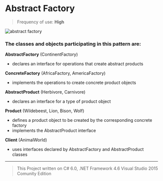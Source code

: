 # Abstract Factory

> Frequency of use: **High**

![abstract factory](https://cloud.githubusercontent.com/assets/24522089/24084888/bfb02d8e-0d0b-11e7-9e10-4788a5731225.png)

### The classes and objects participating in this pattern are:

**AbstractFactory** (ContinentFactory)
* declares an interface for operations that create abstract products 

**ConcreteFactory** (AfricaFactory, AmericaFactory)
* implements the operations to create concrete product objects 

**AbstractProduct** (Herbivore, Carnivore)
* declares an interface for a type of product object 

**Product** (Wildebeest, Lion, Bison, Wolf)
* defines a product object to be created by the corresponding concrete factory  
* implements the AbstractProduct interface

**Client**  (AnimalWorld)
* uses interfaces declared by AbstractFactory and AbstractProduct classes

-------------------------------------------------------------------------------------------



> This Project written on C# 6.0, .NET Framework 4.6 Visual Studio 2015 Comunity Edition
